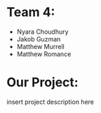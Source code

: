 # Team 4:
- Nyara Choudhury
- Jakob Guzman
- Matthew Murrell
- Matthew Romance

# Our Project:
insert project description here
